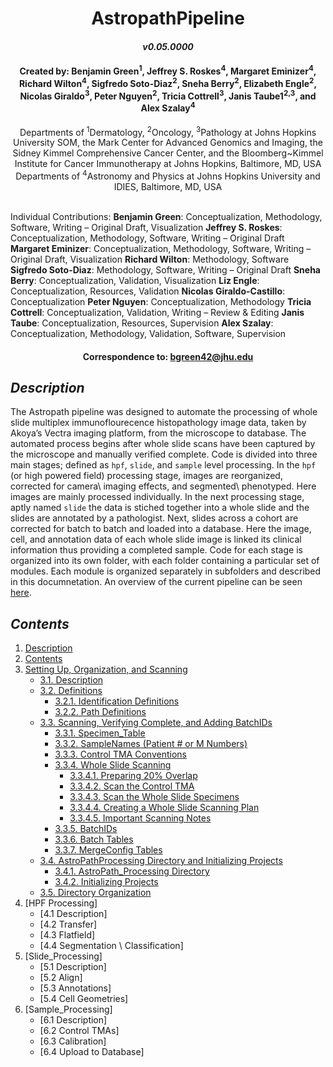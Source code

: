 # <div align="center"> AstropathPipeline </div>
#### <div align="center">***v0.05.0000***</div>

#### <div align="center">Created by: Benjamin Green<sup>1</sup>, Jeffrey S. Roskes<sup>4</sup>, Margaret Eminizer<sup>4</sup>, Richard Wilton<sup>4</sup>, Sigfredo Soto-Diaz<sup>2</sup>, Sneha Berry<sup>2</sup>, Elizabeth Engle<sup>2</sup>, Nicolas Giraldo<sup>3</sup>, Peter Nguyen<sup>2</sup>, Tricia Cottrell<sup>3</sup>, Janis Taube1<sup>2,3</sup>, and Alex Szalay<sup>4</sup></div>

 <div align="center">Departments of <sup>1</sup>Dermatology, <sup>2</sup>Oncology, <sup>3</sup>Pathology at Johns Hopkins University SOM, the Mark Center for Advanced Genomics and Imaging, the Sidney Kimmel Comprehensive Cancer Center, and the Bloomberg~Kimmel Institute for Cancer Immunotherapy at Johns Hopkins, Baltimore, MD, USA</div>
 <div align="center"> Departments of <sup>4</sup>Astronomy and Physics at Johns Hopkins University and IDIES, Baltimore, MD, USA</div> 
 <br>
 
Individual Contributions: **Benjamin Green**: Conceptualization, Methodology, Software, Writing – Original Draft, Visualization **Jeffrey S. Roskes**: Conceptualization, Methodology, Software, Writing – Original Draft **Margaret Eminizer**: Conceptualization, Methodology, Software, Writing – Original Draft, Visualization **Richard Wilton**: Methodology, Software **Sigfredo Soto-Diaz**: Methodology, Software, Writing – Original Draft **Sneha Berry**: Conceptualization, Validation, Visualization **Liz Engle**: Conceptualization, Resources, Validation **Nicolas Giraldo-Castillo**: Conceptualization **Peter Nguyen**: Conceptualization, Methodology **Tricia Cottrell**: Conceptualization, Validation, Writing – Review & Editing **Janis Taube**: Conceptualization, Resources, Supervision **Alex Szalay**: Conceptualization, Methodology, Validation, Software, Supervision

#### <div align="center">Correspondence to: bgreen42@jhu.edu</div>

## ***Description***
The Astropath pipeline was designed to automate the processing of whole slide multiplex immunoflourecence histopathology image data, taken by Akoya’s Vectra imaging platform, from the microscope to database. The automated process begins after whole slide scans have been captured by the microscope and manually verified complete. Code is divided into three main stages; defined as ```hpf```, ```slide```, and ```sample``` level processing. In the ```hpf``` (or high powered field) processing stage, images are reorganized, corrected for camera\ imaging effects, and segmented\ phenotyped. Here images are mainly processed individually. In the next processing stage, aptly named ```slide``` the data is stiched together into a whole slide and the slides are annotated by a pathologist. Next, slides across a cohort are corrected for batch to batch and loaded into a database. Here the image, cell, and annotation data of each whole slide image is linked its clinical information thus providing a completed sample. Code for each stage is organized into its own folder, with each folder containing a particular set of modules. Each module is organized separately in subfolders and described in this documnetation. An overview of the current pipeline can be seen [here](https://github.com/AstropathJHU/AstroPathPipeline/blob/main/AstroPathPipeline.pdf).

## ***Contents***
1. [Description](#description "Title")
2. [Contents](#contents "Title")
3. [Setting Up, Organization, and Scanning](scans/#3-setting-up-organization-and-scanning "Title")
   - [3.1. Description](scans/#31-description "Title")
   - [3.2. Definitions](scans/#32-definitions "Title")
     - [3.2.1. Identification Definitions](scans/#321-identification-definitions "Title")
     - [3.2.2. Path Definitions](scans/#322-path-definitions "Title")  
   - [3.3. Scanning, Verifying Complete, and Adding BatchIDs](scans/#33-scanning-verifying-complete-and-adding-batchids "Title")
     - [3.3.1. Specimen_Table](scans/#331-specimen_table "Title")
     - [3.3.2. SampleNames (Patient # or M Numbers)](scans/#332-samplenames-patient--or-m-numbers "Title")
     - [3.3.3. Control TMA Conventions](scans/#333-control-tma-conventions "Title")
     - [3.3.4. Whole Slide Scanning](scans/#334-whole-slide-scanning "Title")
       - [3.3.4.1. Preparing 20% Overlap](scans/#3341-preparing-20-overlap "Title")
       - [3.3.4.2. Scan the Control TMA](scans/#3342-scan-the-control-tma "Title")
       - [3.3.4.3. Scan the Whole Slide Specimens](scans/#3343-scan-the-whole-slide-specimens "Title")
       - [3.3.4.4. Creating a Whole Slide Scanning Plan](scans/#3344-creating-a-whole-slide-scanning-plan "Title")
       - [3.3.4.5. Important Scanning Notes](scans/#3345-important-scanning-notes "Title")
     - [3.3.5. BatchIDs](scans/#335-batchids "Title")
     - [3.3.6. Batch Tables](scans/#336-batch-tables "Title")
     - [3.3.7. MergeConfig Tables](scans/#337-mergeconfig-tables "Title") 
   - [3.4. AstroPathProcessing Directory and Initializing Projects](scans/#34-astropathprocessing-directory-and-initializing-projects "Title")
     - [3.4.1. AstroPath_Processing Directory](scans/#341-astropath_processing-directory "Title")
     - [3.4.2. Initializing Projects](scans/#342-initializing-projects "Title")
   - [3.5. Directory Organization](scans/#35-directory-organization "Title")
4. [HPF Processing]
   - [4.1 Description]
   - [4.2 Transfer]
   - [4.3 Flatfield]
   - [4.4 Segmentation \ Classification]
5. [Slide_Processing]
   - [5.1 Description]
   - [5.2 Align]
   - [5.3 Annotations]
   - [5.4 Cell Geometries]
6. [Sample_Processing]
   - [6.1 Description]
   - [6.2 Control TMAs]
   - [6.3 Calibration]
   - [6.4 Upload to Database]

